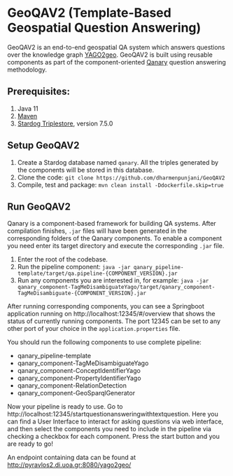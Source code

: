 # GeoQAV2 (Template-Based Geospatial Question Answering)

GeoQAV2 is an end-to-end geospatial QA system which answers questions over the knowledge graph [YAGO2geo](https://yago2geo.di.uoa.gr/). GeoQAV2 is built using reusable components as part of the component-oriented [Qanary](https://github.com/WDAqua/Qanary/) question answering methodology.

## Prerequisites:
1. Java 11
2. [Maven](https://maven.apache.org)
3. [Stardog Triplestore](http://stardog.com/), version 7.5.0

## Setup GeoQAV2

1. Create a Stardog database named `qanary`. All the triples generated by the components will be stored in this database.
2. Clone the code: `git clone https://github.com/dharmenpunjani/GeoQAV2`
3. Compile, test and package: `mvn clean install -Ddockerfile.skip=true`

## Run GeoQAV2

Qanary is a component-based framework for building QA systems. After compilation finishes, `.jar` files will have been generated in the corresponding folders of the Qanary components. To enable a component you need enter its target directory and execute the corresponding `.jar` file.

1. Enter the root of the codebase.
2. Run the pipeline component: `java -jar qanary_pipeline-template/target/qa.pipeline-{COMPONENT_VERSION}.jar`
3. Run any components you are interested in, for example: `java -jar qanary_component-TagMeDisambiguateYago/target/qanary_component-TagMeDisambiguate-{COMPONENT_VERSION}.jar`

After running corresponding components, you can see a Springboot application running on http://localhost:12345/#/overview that shows the status of currently running components. The port 12345 can be set to any other port of your choice in the `application.properties` file.

You should run the following components to use complete pipeline:
- qanary_pipeline-template
- qanary_component-TagMeDisambiguateYago
- qanary_component-ConceptIdentifierYago
- qanary_component-PropertyIdentifierYago
- qanary_component-RelationDetection
- qanary_component-GeoSparqlGenerator

Now your pipeline is ready to use. Go to http://localhost:12345/startquestionansweringwithtextquestion. Here you can find a User Interface to interact for asking questions via web interface, and then select the components you need to include in the pipeline via checking a checkbox for each component. Press the start button and you are ready to go!


An endpoint containing data can be found at http://pyravlos2.di.uoa.gr:8080/yago2geo/